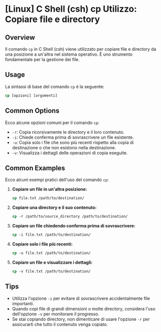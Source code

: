 # [Linux] C Shell (csh) cp Utilizzo: Copiare file e directory

## Overview
Il comando `cp` in C Shell (csh) viene utilizzato per copiare file e directory da una posizione a un'altra nel sistema operativo. È uno strumento fondamentale per la gestione dei file.

## Usage
La sintassi di base del comando `cp` è la seguente:

```csh
cp [opzioni] [argomenti]
```

## Common Options
Ecco alcune opzioni comuni per il comando `cp`:

- `-r`: Copia ricorsivamente le directory e il loro contenuto.
- `-i`: Chiede conferma prima di sovrascrivere un file esistente.
- `-u`: Copia solo i file che sono più recenti rispetto alla copia di destinazione o che non esistono nella destinazione.
- `-v`: Visualizza i dettagli delle operazioni di copia eseguite.

## Common Examples
Ecco alcuni esempi pratici dell'uso del comando `cp`:

1. **Copiare un file in un'altra posizione:**
   ```csh
   cp file.txt /path/to/destination/
   ```

2. **Copiare una directory e il suo contenuto:**
   ```csh
   cp -r /path/to/source_directory /path/to/destination/
   ```

3. **Copiare un file chiedendo conferma prima di sovrascrivere:**
   ```csh
   cp -i file.txt /path/to/destination/
   ```

4. **Copiare solo i file più recenti:**
   ```csh
   cp -u file.txt /path/to/destination/
   ```

5. **Copiare un file e visualizzare i dettagli:**
   ```csh
   cp -v file.txt /path/to/destination/
   ```

## Tips
- Utilizza l'opzione `-i` per evitare di sovrascrivere accidentalmente file importanti.
- Quando copi file di grandi dimensioni o molte directory, considera l'uso dell'opzione `-v` per monitorare il progresso.
- Se stai copiando directory, non dimenticare di usare l'opzione `-r` per assicurarti che tutto il contenuto venga copiato.